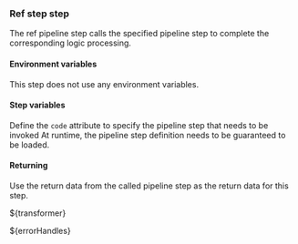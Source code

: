### Ref step step

The ref pipeline step calls the specified pipeline step to complete the corresponding logic processing.

#### Environment variables

This step does not use any environment variables.

#### Step variables

Define the `code` attribute to specify the pipeline step that needs to be invoked At runtime, the pipeline step definition needs to be
guaranteed to be loaded.

#### Returning

Use the return data from the called pipeline step as the return data for this step.

${transformer}

${errorHandles}

